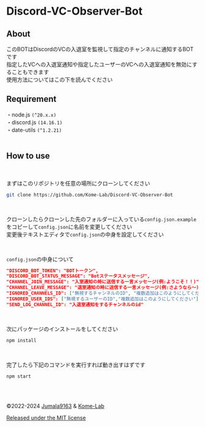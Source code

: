 # Discord-VC-Observer-Bot

## About

このBOTはDiscordのVCの入退室を監視して指定のチャンネルに通知するBOTです
</br>
指定したVCへの入退室通知や指定したユーザーのVCへの入退室通知を無効にすることもできます
</br>
使用方法についてはこの下を読んでください

## Requirement

・node.js `(^20.x.x)`
</br>
・discord.js `(14.16.1)`
</br>
・date-utils `(^1.2.21)`
</br>
</br>

## How to use

</br>

まずはこのリポジトリを任意の場所にクローンしてください

```bash
git clone https://github.com/Kome-Lab/Discord-VC-Observer-Bot
```

</br>

クローンしたらクローンした先のフォルダーに入っている`config.json.example`をコピーして`config.json`に名前を変更してください
</br>
変更後テキストエディタで`config.json`の中身を設定してください

</br>

`config.json`の中身について

```json
"DISCORD_BOT_TOKEN": "BOTトークン",
"DISCORD_BOT_STATUS_MESSAGE": "Botステータスメッセージ",
"CHANNEL_JOIN_MESSAGE": "入室通知の時に送信する一言メッセージ(例:ようこそ！！)",
"CHANNEL_LEAVE_MESSAGE": "退室通知の時に送信する一言メッセージ(例:さようなら～)",
"IGNORED_CHANNELS_ID": ["無視するチャンネルのID", "複数追加はこのようにしてください"],
"IGNORED_USER_IDS": ["無視するユーザーのID","複数追加はこのようにしてください"],
"SEND_LOG_CHANNEL_ID": "入退室通知をするチャンネルのid"
```

</br>

次にパッケージのインストールをしてください

```bash
npm install
```

</br>

完了したら下記のコマンドを実行すれば動き出すはずです

```bash
npm start
```

</br></br>

©2022-2024 [Jumala9163](https://github.com/Jumala9163) & [Kome-Lab](https://github.com/Kome-Lab)

[Released under the MIT license](
https://github.com/Jumala9163/Discord-VC-Observer-Bot/blob/main/LICENSE.md)
